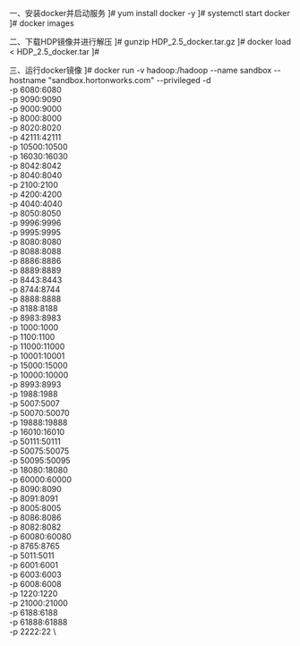 一、安装docker并启动服务
    ]#  yum install docker -y
    ]#  systemctl start docker
    ]#  docker images

二、下载HDP镜像并进行解压
    ]#  gunzip HDP_2.5_docker.tar.gz
    ]#  docker load < HDP_2.5_docker.tar
    ]#  

三、运行docker镜像
    ]#  docker run -v hadoop:/hadoop --name sandbox --hostname
        "sandbox.hortonworks.com" --privileged -d \
        -p 6080:6080 \
        -p 9090:9090 \
        -p 9000:9000 \
        -p 8000:8000 \
        -p 8020:8020 \
        -p 42111:42111 \
        -p 10500:10500 \
        -p 16030:16030 \
        -p 8042:8042 \
        -p 8040:8040 \
        -p 2100:2100 \
        -p 4200:4200 \
        -p 4040:4040 \
        -p 8050:8050 \
        -p 9996:9996 \
        -p 9995:9995 \
        -p 8080:8080 \
        -p 8088:8088 \
        -p 8886:8886 \
        -p 8889:8889 \
        -p 8443:8443 \
        -p 8744:8744 \
        -p 8888:8888 \
        -p 8188:8188 \
        -p 8983:8983 \
        -p 1000:1000 \
        -p 1100:1100 \
        -p 11000:11000 \
        -p 10001:10001 \
        -p 15000:15000 \
        -p 10000:10000 \
        -p 8993:8993 \
        -p 1988:1988 \
        -p 5007:5007 \
        -p 50070:50070 \
        -p 19888:19888 \
        -p 16010:16010 \
        -p 50111:50111 \
        -p 50075:50075 \
        -p 50095:50095 \
        -p 18080:18080 \
        -p 60000:60000 \
        -p 8090:8090 \
        -p 8091:8091 \
        -p 8005:8005 \
        -p 8086:8086 \
        -p 8082:8082 \
        -p 60080:60080 \
        -p 8765:8765 \
        -p 5011:5011 \
        -p 6001:6001 \
        -p 6003:6003 \
        -p 6008:6008 \
        -p 1220:1220 \
        -p 21000:21000 \
        -p 6188:6188 \
        -p 61888:61888 \
        -p 2222:22 \
